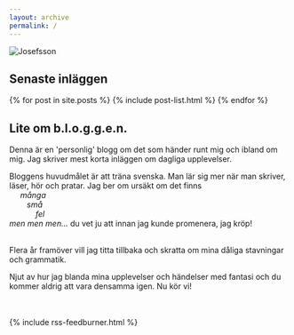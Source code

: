 ```yaml
---
layout: archive
permalink: /
---
```

![Josefsson](https://graph.facebook.com/100003338227386/picture?type=large)

<div id="pg_container">
  <div id="first">
    <h2>Senaste inläggen</h2>
    {% for post in site.posts %}
      {% include post-list.html %}
    {% endfor %}
  </div>
  <div id="second">
    <h2>Lite om b.l.o.g.g.e.n.</h2>
Denna är en 'personlig' blogg om det som händer runt mig och ibland om mig. Jag skriver mest korta inläggen om dagliga upplevelser.

Bloggens huvudmålet är att träna svenska. Man lär sig mer när man skriver, läser, hör och pratar.
Jag ber om ursäkt om det finns <br>
&nbsp;&nbsp;&nbsp;&nbsp; <i>många <br>
&nbsp;&nbsp;&nbsp;&nbsp;&nbsp;&nbsp;&nbsp;&nbsp;små <br>
&nbsp;&nbsp;&nbsp;&nbsp;&nbsp;&nbsp;&nbsp;&nbsp;&nbsp;&nbsp;&nbsp;&nbsp;fel <br>
men men men...</i> du vet ju att innan jag kunde promenera, jag kröp!<br><br>

Flera år framöver vill jag titta tillbaka och skratta om mina dåliga stavningar och grammatik.

Njut av hur jag blanda mina upplevelser och händelser med fantasi och du kommer aldrig att vara densamma igen. Nu kör vi!
  </div>
  <div id="clear">
    <br><br>
    {% include rss-feedburner.html %}
  </div>
</div><!-- /.tiles -->
